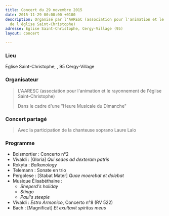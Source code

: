 ```yaml
---
title: Concert du 29 novembre 2015
date: 2015-11-29 00:00:00 +0100
description: Organisé par l'AARESC (association pour l'animation et le rayonnement
  de l'église Saint-Christophe)
adresse: Église Saint-Christophe, Cergy-Village (95)
layout: concert

---
```

### Lieu

Église Saint-Christophe, , 95 Cergy-Village

### Organisateur

> L'AARESC (association pour l'animation et le rayonnement de l'église Saint-Christophe)
>
> Dans le cadre d'une "Heure Musicale du Dimanche"

### Concert partagé

> Avec la participation de la chanteuse soprano Laure Lalo

### Programme

* Boismortier : Concerto n°2
* Vivaldi : \[Gloria\] _Qui sedes ad dexteram patris_
* Rokyta : _Balkanology_
* Telemann : Sonate en trio
* Pergolese : \[Stabat Mater\] _Quae moerebat et dolebat_
* Musique Élisabéthaine :
  * _Sheperd's holiday_
  * _Stingo_
  * _Paul's steeple_
* Vivaldi : _Estro Armonico_, Concerto n°8 (RV 522)
* Bach : \[Magnificat\] _Et exultavit spiritus meus_